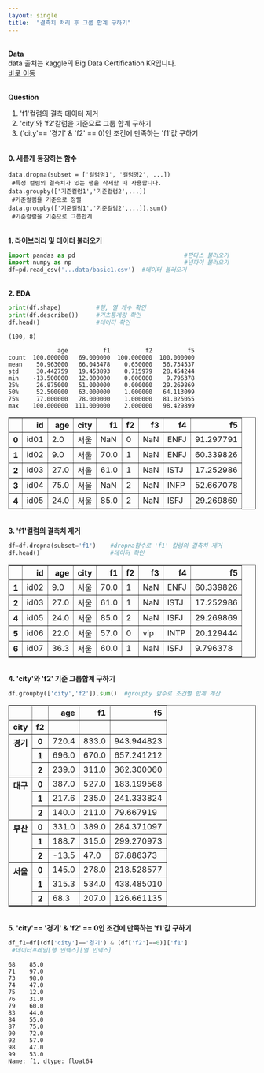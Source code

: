 ```yaml
---
layout: single
title:  "결측치 처리 후 그룹 합계 구하기"
---
```


<br/>**Data**<br/>
data 출처는 kaggle의 Big Data Certification KR입니다.<br/>
[바로 이동](https://www.kaggle.com/code/agileteam/py-t1-6-expected-questions/notebook)

<br/>**Question**<br/>

1. 'f1'컬럼의 결측 데이터 제거
2. 'city'와 'f2'칼럼을 기준으로 그룹 합계 구하기
3. ('city'== '경기' & 'f2' == 0)인 조건에 만족하는 'f1'값 구하기

<br/>**0. 새롭게 등장하는 함수**<br/>

    data.dropna(subset = ['컬럼명1', '컬럼명2', ...])
     #특정 컬럼의 결측치가 있는 행을 삭제할 때 사용합니다.
    data.groupby(['기준컬럼1','기준컬럼2',...])
     #기준컬럼을 기준으로 정렬
    data.groupby(['기준컬럼1','기준컬럼2',...]).sum()
     #기준컬럼을 기준으로 그룹합계 

<br/>**1. 라이브러리 및 데이터 불러오기**<br/>

```python
import pandas as pd                               #판다스 불러오기
import numpy as np                                #넘파이 불러오기
df=pd.read_csv('...data/basic1.csv')  #데이터 불러오기
```

<br/>**2. EDA**<br/>

```python
print(df.shape)          #행, 열 개수 확인
print(df.describe())     #기초통계량 확인
df.head()                #데이터 확인
```

    (100, 8)
    
                  age          f1          f2          f5
    count  100.000000   69.000000  100.000000  100.000000
    mean    50.963000   66.043478    0.650000   56.734537
    std     30.442759   19.453893    0.715979   28.454244
    min    -13.500000   12.000000    0.000000    9.796378
    25%     26.875000   51.000000    0.000000   29.269869
    50%     52.500000   63.000000    1.000000   64.113099
    75%     77.000000   78.000000    1.000000   81.025055
    max    100.000000  111.000000    2.000000   98.429899
    




</style>
<table border="1" class="dataframe">
  <thead>
    <tr style="text-align: right;">
      <th></th>
      <th>id</th>
      <th>age</th>
      <th>city</th>
      <th>f1</th>
      <th>f2</th>
      <th>f3</th>
      <th>f4</th>
      <th>f5</th>
    </tr>
  </thead>
  <tbody>
    <tr>
      <th>0</th>
      <td>id01</td>
      <td>2.0</td>
      <td>서울</td>
      <td>NaN</td>
      <td>0</td>
      <td>NaN</td>
      <td>ENFJ</td>
      <td>91.297791</td>
    </tr>
    <tr>
      <th>1</th>
      <td>id02</td>
      <td>9.0</td>
      <td>서울</td>
      <td>70.0</td>
      <td>1</td>
      <td>NaN</td>
      <td>ENFJ</td>
      <td>60.339826</td>
    </tr>
    <tr>
      <th>2</th>
      <td>id03</td>
      <td>27.0</td>
      <td>서울</td>
      <td>61.0</td>
      <td>1</td>
      <td>NaN</td>
      <td>ISTJ</td>
      <td>17.252986</td>
    </tr>
    <tr>
      <th>3</th>
      <td>id04</td>
      <td>75.0</td>
      <td>서울</td>
      <td>NaN</td>
      <td>2</td>
      <td>NaN</td>
      <td>INFP</td>
      <td>52.667078</td>
    </tr>
    <tr>
      <th>4</th>
      <td>id05</td>
      <td>24.0</td>
      <td>서울</td>
      <td>85.0</td>
      <td>2</td>
      <td>NaN</td>
      <td>ISFJ</td>
      <td>29.269869</td>
    </tr>
  </tbody>
</table>
</div>

<br/>**3. 'f1'컬럼의 결측치 제거**<br/>

```python
df=df.dropna(subset='f1')    #dropna함수로 'f1' 칼럼의 결측치 제거
df.head()                    #데이터 확인
```




<div>
<style scoped>
    .dataframe tbody tr th:only-of-type {
        vertical-align: middle;
    }

    .dataframe tbody tr th {
        vertical-align: top;
    }

    .dataframe thead th {
        text-align: right;
    }
</style>
<table border="1" class="dataframe">
  <thead>
    <tr style="text-align: right;">
      <th></th>
      <th>id</th>
      <th>age</th>
      <th>city</th>
      <th>f1</th>
      <th>f2</th>
      <th>f3</th>
      <th>f4</th>
      <th>f5</th>
    </tr>
  </thead>
  <tbody>
    <tr>
      <th>1</th>
      <td>id02</td>
      <td>9.0</td>
      <td>서울</td>
      <td>70.0</td>
      <td>1</td>
      <td>NaN</td>
      <td>ENFJ</td>
      <td>60.339826</td>
    </tr>
    <tr>
      <th>2</th>
      <td>id03</td>
      <td>27.0</td>
      <td>서울</td>
      <td>61.0</td>
      <td>1</td>
      <td>NaN</td>
      <td>ISTJ</td>
      <td>17.252986</td>
    </tr>
    <tr>
      <th>4</th>
      <td>id05</td>
      <td>24.0</td>
      <td>서울</td>
      <td>85.0</td>
      <td>2</td>
      <td>NaN</td>
      <td>ISFJ</td>
      <td>29.269869</td>
    </tr>
    <tr>
      <th>5</th>
      <td>id06</td>
      <td>22.0</td>
      <td>서울</td>
      <td>57.0</td>
      <td>0</td>
      <td>vip</td>
      <td>INTP</td>
      <td>20.129444</td>
    </tr>
    <tr>
      <th>6</th>
      <td>id07</td>
      <td>36.3</td>
      <td>서울</td>
      <td>60.0</td>
      <td>1</td>
      <td>NaN</td>
      <td>ISFJ</td>
      <td>9.796378</td>
    </tr>
  </tbody>
</table>
</div>



<br/>**4. 'city'와 'f2' 기준 그룹합계 구하기**<br/>

```python
df.groupby(['city','f2']).sum()  #groupby 함수로 조건별 합계 계산
```




<div>
<style scoped>
    .dataframe tbody tr th:only-of-type {
        vertical-align: middle;
    }

    .dataframe tbody tr th {
        vertical-align: top;
    }

    .dataframe thead th {
        text-align: right;
    }
</style>
<table border="1" class="dataframe">
  <thead>
    <tr style="text-align: right;">
      <th></th>
      <th></th>
      <th>age</th>
      <th>f1</th>
      <th>f5</th>
    </tr>
    <tr>
      <th>city</th>
      <th>f2</th>
      <th></th>
      <th></th>
      <th></th>
    </tr>
  </thead>
  <tbody>
    <tr>
      <th rowspan="3" valign="top">경기</th>
      <th>0</th>
      <td>720.4</td>
      <td>833.0</td>
      <td>943.944823</td>
    </tr>
    <tr>
      <th>1</th>
      <td>696.0</td>
      <td>670.0</td>
      <td>657.241212</td>
    </tr>
    <tr>
      <th>2</th>
      <td>239.0</td>
      <td>311.0</td>
      <td>362.300060</td>
    </tr>
    <tr>
      <th rowspan="3" valign="top">대구</th>
      <th>0</th>
      <td>387.0</td>
      <td>527.0</td>
      <td>183.199568</td>
    </tr>
    <tr>
      <th>1</th>
      <td>217.6</td>
      <td>235.0</td>
      <td>241.333824</td>
    </tr>
    <tr>
      <th>2</th>
      <td>140.0</td>
      <td>211.0</td>
      <td>79.667919</td>
    </tr>
    <tr>
      <th rowspan="3" valign="top">부산</th>
      <th>0</th>
      <td>331.0</td>
      <td>389.0</td>
      <td>284.371097</td>
    </tr>
    <tr>
      <th>1</th>
      <td>188.7</td>
      <td>315.0</td>
      <td>299.270973</td>
    </tr>
    <tr>
      <th>2</th>
      <td>-13.5</td>
      <td>47.0</td>
      <td>67.886373</td>
    </tr>
    <tr>
      <th rowspan="3" valign="top">서울</th>
      <th>0</th>
      <td>145.0</td>
      <td>278.0</td>
      <td>218.528577</td>
    </tr>
    <tr>
      <th>1</th>
      <td>315.3</td>
      <td>534.0</td>
      <td>438.485010</td>
    </tr>
    <tr>
      <th>2</th>
      <td>68.3</td>
      <td>207.0</td>
      <td>126.661135</td>
    </tr>
  </tbody>
</table>
</div>


<br/>**5. 'city'== '경기' & 'f2' == 0인 조건에 만족하는 'f1'값 구하기**<br/>

```python
df_f1=df[(df['city']=='경기') & (df['f2']==0)]['f1']
 #데이터프레임[행 인덱스][열 인덱스]
```





    68    85.0
    71    97.0
    73    98.0
    74    47.0
    75    12.0
    76    31.0
    79    60.0
    83    44.0
    84    55.0
    87    75.0
    90    72.0
    92    57.0
    98    47.0
    99    53.0
    Name: f1, dtype: float64



